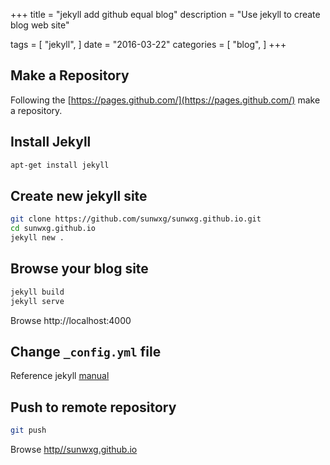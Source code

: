+++
title = "jekyll add github equal blog"
description = "Use jekyll to create blog web site"

tags = [
    "jekyll",
]
date = "2016-03-22"
categories = [
    "blog",
]
+++

## Make a Repository

Following the [https://pages.github.com/](https://pages.github.com/) make a repository.

## Install Jekyll

```sh
apt-get install jekyll
```

## Create new jekyll site

```sh
git clone https://github.com/sunwxg/sunwxg.github.io.git
cd sunwxg.github.io
jekyll new .
```

## Browse your blog site

```sh
jekyll build
jekyll serve
```
Browse http://localhost:4000

## Change `_config.yml` file

Reference jekyll [manual](https://jekyllrb.com/docs/configuration/)

## Push to remote repository

```sh
git push
```
Browse [http//sunwxg.github.io](http://sunwxg.github.io)
